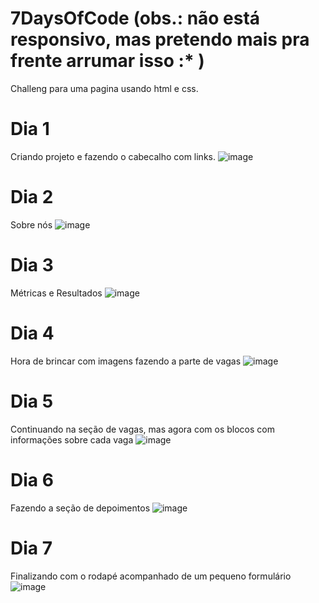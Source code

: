 # 7DaysOfCode (obs.: não está responsivo, mas pretendo mais pra frente arrumar isso :* )
Challeng para uma pagina usando html e css.

# Dia 1
Criando projeto e fazendo o cabecalho com links.
![image](https://user-images.githubusercontent.com/61144266/173247831-6af9fb08-ccbe-4663-a810-9b5c542977ae.png)

# Dia 2
Sobre nós
![image](https://user-images.githubusercontent.com/61144266/173247854-349dffbe-ba76-4a5b-a0f3-3d9eec87f0b0.png)

# Dia 3
Métricas e Resultados
![image](https://user-images.githubusercontent.com/61144266/173247884-b96c0826-0be5-4371-be58-fea46571c9c1.png)

# Dia 4
Hora de brincar com imagens fazendo a parte de vagas
![image](https://user-images.githubusercontent.com/61144266/173264670-eb2d98bb-f2c2-4afe-8b29-131ff2084bc8.png)

# Dia 5
Continuando na seção de vagas, mas agora com os blocos com informações sobre cada vaga
![image](https://user-images.githubusercontent.com/61144266/173264740-fb24f9f9-5933-44af-9533-f245c96482eb.png)

# Dia 6
Fazendo a seção de depoimentos
![image](https://user-images.githubusercontent.com/61144266/173264821-431716d7-7929-4367-b3d2-ae798664c97f.png)

# Dia 7
Finalizando com o rodapé acompanhado de um pequeno formulário
![image](https://user-images.githubusercontent.com/61144266/173264877-6456aaff-0dbe-4d16-8d13-711ad35b1777.png)

